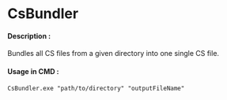 # CsBundler

#### Description :
Bundles all CS files from a given directory into one single CS file.

#### Usage in CMD : 

    CsBundler.exe "path/to/directory" "outputFileName"
